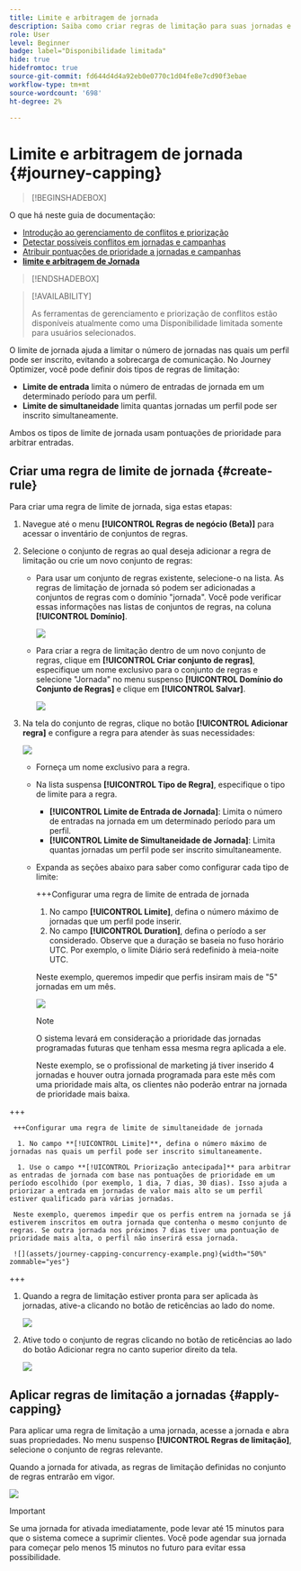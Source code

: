 ```yaml
---
title: Limite e arbitragem de jornada
description: Saiba como criar regras de limitação para suas jornadas e como arbitrar a entrada de jornada
role: User
level: Beginner
badge: label="Disponibilidade limitada"
hide: true
hidefromtoc: true
source-git-commit: fd644d4d4a92eb0e0770c1d04fe8e7cd90f3ebae
workflow-type: tm+mt
source-wordcount: '698'
ht-degree: 2%

---
```



# Limite e arbitragem de jornada {#journey-capping}

>[!BEGINSHADEBOX]

O que há neste guia de documentação:

* [Introdução ao gerenciamento de conflitos e priorização](gs-conflict-prioritization.md)
* [Detectar possíveis conflitos em jornadas e campanhas](conflicts.md)
* [Atribuir pontuações de prioridade a jornadas e campanhas](priority-scores.md)
* **[limite e arbitragem de Jornada](journey-capping.md)**

>[!ENDSHADEBOX]

>[!AVAILABILITY]
>
>As ferramentas de gerenciamento e priorização de conflitos estão disponíveis atualmente como uma Disponibilidade limitada somente para usuários selecionados.

O limite de jornada ajuda a limitar o número de jornadas nas quais um perfil pode ser inscrito, evitando a sobrecarga de comunicação. No Journey Optimizer, você pode definir dois tipos de regras de limitação:

* **Limite de entrada** limita o número de entradas de jornada em um determinado período para um perfil.
* **Limite de simultaneidade** limita quantas jornadas um perfil pode ser inscrito simultaneamente.

Ambos os tipos de limite de jornada usam pontuações de prioridade para arbitrar entradas.

## Criar uma regra de limite de jornada {#create-rule}

Para criar uma regra de limite de jornada, siga estas etapas:

1. Navegue até o menu **[!UICONTROL Regras de negócio (Beta)]** para acessar o inventário de conjuntos de regras.

1. Selecione o conjunto de regras ao qual deseja adicionar a regra de limitação ou crie um novo conjunto de regras:

   * Para usar um conjunto de regras existente, selecione-o na lista. As regras de limitação de jornada só podem ser adicionadas a conjuntos de regras com o domínio &quot;jornada&quot;. Você pode verificar essas informações nas listas de conjuntos de regras, na coluna **[!UICONTROL Domínio]**.

     ![](assets/journey-capping-list.png)

   * Para criar a regra de limitação dentro de um novo conjunto de regras, clique em **[!UICONTROL Criar conjunto de regras]**, especifique um nome exclusivo para o conjunto de regras e selecione &quot;Jornada&quot; no menu suspenso **[!UICONTROL Domínio do Conjunto de Regras]** e clique em **[!UICONTROL Salvar]**.

     ![](assets/journey-capping-rule-set.png)

1. Na tela do conjunto de regras, clique no botão **[!UICONTROL Adicionar regra]** e configure a regra para atender às suas necessidades:

   ![](assets/journey-capping-concurrency.png)

   * Forneça um nome exclusivo para a regra.

   * Na lista suspensa **[!UICONTROL Tipo de Regra]**, especifique o tipo de limite para a regra.

      * **[!UICONTROL Limite de Entrada de Jornada]**: Limita o número de entradas na jornada em um determinado período para um perfil.
      * **[!UICONTROL Limite de Simultaneidade de Jornada]**: Limita quantas jornadas um perfil pode ser inscrito simultaneamente.

   * Expanda as seções abaixo para saber como configurar cada tipo de limite:

     +++Configurar uma regra de limite de entrada de jornada

      1. No campo **[!UICONTROL Limite]**, defina o número máximo de jornadas que um perfil pode inserir.
      1. No campo **[!UICONTROL Duration]**, defina o período a ser considerado. Observe que a duração se baseia no fuso horário UTC. Por exemplo, o limite Diário será redefinido à meia-noite UTC.

     Neste exemplo, queremos impedir que perfis insiram mais de &quot;5&quot; jornadas em um mês.

     ![](assets/journey-capping-entry-example.png)

     >[!NOTE]
     >
     >O sistema levará em consideração a prioridade das jornadas programadas futuras que tenham essa mesma regra aplicada a ele.
     >
     >Neste exemplo, se o profissional de marketing já tiver inserido 4 jornadas e houver outra jornada programada para este mês com uma prioridade mais alta, os clientes não poderão entrar na jornada de prioridade mais baixa.

+++

     +++Configurar uma regra de limite de simultaneidade de jornada

      1. No campo **[!UICONTROL Limite]**, defina o número máximo de jornadas nas quais um perfil pode ser inscrito simultaneamente.

      1. Use o campo **[!UICONTROL Priorização antecipada]** para arbitrar as entradas de jornada com base nas pontuações de prioridade em um período escolhido (por exemplo, 1 dia, 7 dias, 30 dias). Isso ajuda a priorizar a entrada em jornadas de valor mais alto se um perfil estiver qualificado para várias jornadas.

     Neste exemplo, queremos impedir que os perfis entrem na jornada se já estiverem inscritos em outra jornada que contenha o mesmo conjunto de regras. Se outra jornada nos próximos 7 dias tiver uma pontuação de prioridade mais alta, o perfil não inserirá essa jornada.

     ![](assets/journey-capping-concurrency-example.png){width="50%" zommable="yes"}

+++

1. Quando a regra de limitação estiver pronta para ser aplicada às jornadas, ative-a clicando no botão de reticências ao lado do nome.

   ![](assets/journey-capping-activate-rule.png)

1. Ative todo o conjunto de regras clicando no botão de reticências ao lado do botão Adicionar regra no canto superior direito da tela.

   ![](assets/journey-capping-activate-rule-set.png)

## Aplicar regras de limitação a jornadas {#apply-capping}

Para aplicar uma regra de limitação a uma jornada, acesse a jornada e abra suas propriedades. No menu suspenso **[!UICONTROL Regras de limitação]**, selecione o conjunto de regras relevante.

Quando a jornada for ativada, as regras de limitação definidas no conjunto de regras entrarão em vigor.

![](../test-approve/assets/journey-capping-apply.png)

>[!IMPORTANT]
>
>Se uma jornada for ativada imediatamente, pode levar até 15 minutos para que o sistema comece a suprimir clientes. Você pode agendar sua jornada para começar pelo menos 15 minutos no futuro para evitar essa possibilidade.
